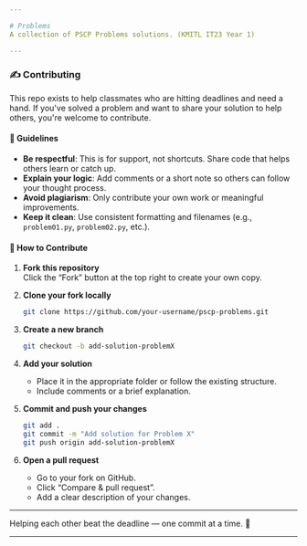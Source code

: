 ```yaml
---

# Problems
A collection of PSCP Problems solutions. (KMITL IT23 Year 1)

---
```


### ✍️ Contributing

This repo exists to help classmates who are hitting deadlines and need a hand. If you've solved a problem and want to share your solution to help others, you're welcome to contribute.

#### 📌 Guidelines
- **Be respectful**: This is for support, not shortcuts. Share code that helps others learn or catch up.
- **Explain your logic**: Add comments or a short note so others can follow your thought process.
- **Avoid plagiarism**: Only contribute your own work or meaningful improvements.
- **Keep it clean**: Use consistent formatting and filenames (e.g., `problem01.py`, `problem02.py`, etc.).

#### 🚀 How to Contribute
1. **Fork this repository**  
   Click the “Fork” button at the top right to create your own copy.

2. **Clone your fork locally**  
   ```bash
   git clone https://github.com/your-username/pscp-problems.git
   ```

3. **Create a new branch**  
   ```bash
   git checkout -b add-solution-problemX
   ```

4. **Add your solution**  
   - Place it in the appropriate folder or follow the existing structure.
   - Include comments or a brief explanation.

5. **Commit and push your changes**  
   ```bash
   git add .
   git commit -m "Add solution for Problem X"
   git push origin add-solution-problemX
   ```

6. **Open a pull request**  
   - Go to your fork on GitHub.
   - Click “Compare & pull request”.
   - Add a clear description of your changes.

---

Helping each other beat the deadline — one commit at a time. 🚀

---
